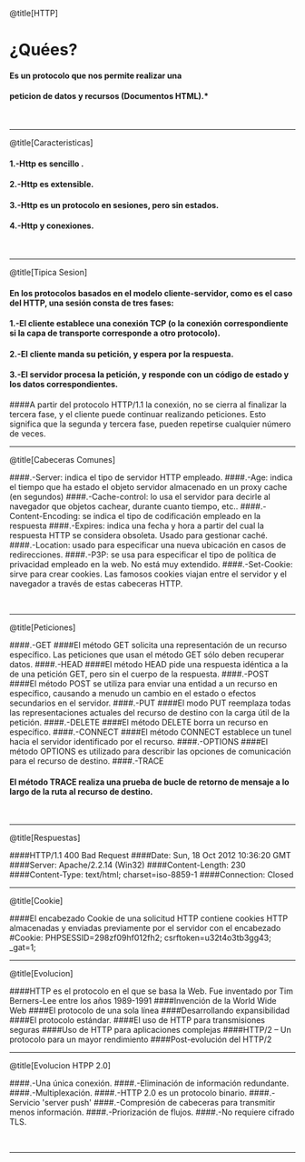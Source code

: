 @title[HTTP]

# ¿Qué<span class="gold">es?</span>

#### Es un protocolo que nos permite realizar una 
#### peticion de datos y recursos (Documentos HTML).*
<br>

---

@title[Caracteristicas]

#### 1.-Http es <span class="gold"> sencillo </span>.
#### 2.-Http es <span class="gold">extensible</span>.
#### 3.-Http es <span class="gold"> un protocolo en sesiones, pero sin estados</span>.
#### 4.-Http y <span class="gold"> conexiones</span>.
<br>

---

@title[Tipica Sesion]

#### En los protocolos basados en el modelo cliente-servidor, como es el caso del HTTP, una sesión consta de tres fases:

#### 1.-El cliente establece una conexión TCP (o la conexión correspondiente si la capa de transporte corresponde a otro protocolo).
#### 2.-El cliente manda su petición, y espera por la respuesta. 
#### 3.-El servidor procesa la petición, y responde con un código de estado y los datos correspondientes.

####A partir del protocolo HTTP/1.1 la conexión, no se cierra al finalizar la tercera fase, y el cliente puede continuar realizando peticiones. Esto significa que la segunda y tercera fase, pueden repetirse cualquier número de veces.
<br>

---

@title[Cabeceras Comunes]

####.-Server: indica el tipo de servidor HTTP empleado.
####.-Age: indica el tiempo que ha estado el objeto servidor almacenado en un proxy cache (en segundos)
####.-Cache-control: lo usa el servidor para decirle al navegador que objetos cachear, durante cuanto tiempo, etc..
####.-Content-Encoding: se indica el tipo de codificación empleado en la respuesta
####.-Expires: indica una fecha y hora a partir del cual la respuesta HTTP se considera obsoleta. Usado para gestionar caché.
####.-Location: usado para especificar una nueva ubicación en casos de redirecciones.
####.-P3P: se usa para especificar el tipo de política de privacidad empleado en la web. No está muy extendido.
####.-Set-Cookie: sirve para crear cookies. Las famosos cookies viajan entre el servidor y el navegador a través de estas cabeceras HTTP.

<br>

---

@title[Peticiones]

####.-GET
####El método GET  solicita una representación de un recurso específico. Las peticiones que usan el método GET sólo deben recuperar datos.
####.-HEAD
####El método HEAD pide una respuesta idéntica a la de una petición GET, pero sin el cuerpo de la respuesta.
####.-POST
####El método POST se utiliza para enviar una entidad a un recurso en específico, causando a menudo un cambio en el estado o efectos secundarios en el servidor.
####.-PUT
####El modo PUT reemplaza todas las representaciones actuales del recurso de destino con la carga útil de la petición.
####.-DELETE
####El método DELETE borra un recurso en específico.
####.-CONNECT
####El método CONNECT establece un tunel hacia el servidor identificado por el recurso.
####.-OPTIONS
####El método OPTIONS es utilizado para describir las opciones de comunicación para el recurso de destino.
####.-TRACE
#### El método TRACE  realiza una prueba de bucle de retorno de mensaje a lo largo de la ruta al recurso de destino.

<br>

---

@title[Respuestas]

####HTTP/1.1 400 Bad Request
####Date: Sun, 18 Oct 2012 10:36:20 GMT
####Server: Apache/2.2.14 (Win32)
####Content-Length: 230
####Content-Type: text/html; charset=iso-8859-1
####Connection: Closed
<br>

---

@title[Cookie]

####El encabezado Cookie de una solicitud HTTP contiene cookies HTTP almacenadas y enviadas previamente por el servidor con el encabezado 
#Cookie: PHPSESSID=298zf09hf012fh2; csrftoken=u32t4o3tb3gg43; _gat=1;
<br>

---

@title[Evolucion]

####HTTP es el protocolo en el que se basa la Web. Fue inventado por Tim Berners-Lee entre los años 1989-1991
####Invención de la World Wide Web
####El protocolo de una sola línea
####Desarrollando expansibilidad
####El protocolo estándar.
####El uso de HTTP para transmisiones seguras
####Uso de HTTP para aplicaciones complejas
####HTTP/2 – Un protocolo para un mayor rendimiento
####Post-evolución del HTTP/2
<br>

---

@title[Evolucion HTPP 2.0]

####.-Una única conexión.
####.-Eliminación de información redundante.
####.-Multiplexación.
####.-HTTP 2.0 es un protocolo binario.
####.-Servicio 'server push'
####.-Compresión de cabeceras para transmitir menos información.
####.-Priorización de flujos.
####.-No requiere cifrado TLS.

<br>

---

